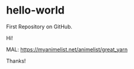 # hello-world
First Repository on GitHub.

Hi! 

MAL: https://myanimelist.net/animelist/great_yarn

Thanks!
